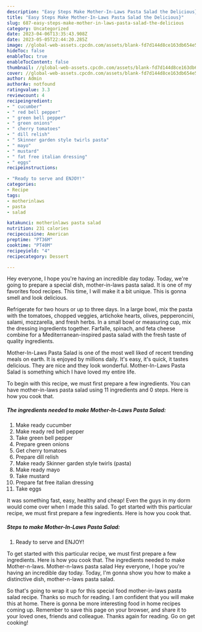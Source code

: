```yaml
---
description: "Easy Steps Make Mother-In-Laws Pasta Salad the Delicious}"
title: "Easy Steps Make Mother-In-Laws Pasta Salad the Delicious}"
slug: 687-easy-steps-make-mother-in-laws-pasta-salad-the-delicious
category: Uncategorized
date: 2023-04-06T13:35:43.908Z
date: 2023-05-05T22:44:20.285Z
image: //global-web-assets.cpcdn.com/assets/blank-fd7d144d8ce163db654e5a02c40b08a2775adb7897d16e4062681dc7e1b2800f.png
hideToc: false
enableToc: true
enableTocContent: false
thumbnail: //global-web-assets.cpcdn.com/assets/blank-fd7d144d8ce163db654e5a02c40b08a2775adb7897d16e4062681dc7e1b2800f.png
cover: //global-web-assets.cpcdn.com/assets/blank-fd7d144d8ce163db654e5a02c40b08a2775adb7897d16e4062681dc7e1b2800f.png
author: Admin
authorAv: notfound
ratingvalue: 3.3
reviewcount: 4
recipeingredient:
- " cucumber"
- " red bell pepper"
- " green bell pepper"
- " green onions"
- " cherry tomatoes"
- " dill relish"
- " Skinner garden style twirls pasta"
- " mayo"
- " mustard"
- " fat free italian dressing"
- " eggs"
recipeinstructions:

- "Ready to serve and ENJOY!"
categories:
- Recipe
tags:
- motherinlaws
- pasta
- salad

katakunci: motherinlaws pasta salad 
nutrition: 231 calories
recipecuisine: American
preptime: "PT36M"
cooktime: "PT40M"
recipeyield: "4"
recipecategory: Dessert

---
```



Hey everyone, I hope you're having an incredible day today. Today, we're going to prepare a special dish, mother-in-laws pasta salad. It is one of my favorites food recipes. This time, I will make it a bit unique. This is gonna smell and look delicious.

Refrigerate for two hours or up to three days. In a large bowl, mix the pasta with the tomatoes, chopped veggies, artichoke hearts, olives, pepperoncini, salami, mozzarella, and fresh herbs. In a small bowl or measuring cup, mix the dressing ingredients together. Farfalle, spinach, and feta cheese combine for a Mediterranean-inspired pasta salad with the fresh taste of quality ingredients.

Mother-In-Laws Pasta Salad is one of the most well liked of recent trending meals on earth. It is enjoyed by millions daily. It's easy, it's quick, it tastes delicious. They are nice and they look wonderful. Mother-In-Laws Pasta Salad is something which I have loved my entire life.


To begin with this recipe, we must first prepare a few ingredients. You can have mother-in-laws pasta salad using 11 ingredients and 0 steps. Here is how you cook that.

<!--inarticleads1-->

##### The ingredients needed to make Mother-In-Laws Pasta Salad:

1. Make ready  cucumber
1. Make ready  red bell pepper
1. Take  green bell pepper
1. Prepare  green onions
1. Get  cherry tomatoes
1. Prepare  dill relish
1. Make ready  Skinner garden style twirls (pasta)
1. Make ready  mayo
1. Take  mustard
1. Prepare  fat free italian dressing
1. Take  eggs


It was something fast, easy, healthy and cheap! Even the guys in my dorm would come over when I made this salad. To get started with this particular recipe, we must first prepare a few ingredients. Here is how you cook that. 

<!--inarticleads2-->

##### Steps to make Mother-In-Laws Pasta Salad:


1. Ready to serve and ENJOY!

To get started with this particular recipe, we must first prepare a few ingredients. Here is how you cook that. The ingredients needed to make Mother-n-laws. Mother-n-laws pasta salad Hey everyone, I hope you&#39;re having an incredible day today. Today, I&#39;m gonna show you how to make a distinctive dish, mother-n-laws pasta salad. 

So that's going to wrap it up for this special food mother-in-laws pasta salad recipe. Thanks so much for reading. I am confident that you will make this at home. There is gonna be more interesting food in home recipes coming up. Remember to save this page on your browser, and share it to your loved ones, friends and colleague. Thanks again for reading. Go on get cooking!

